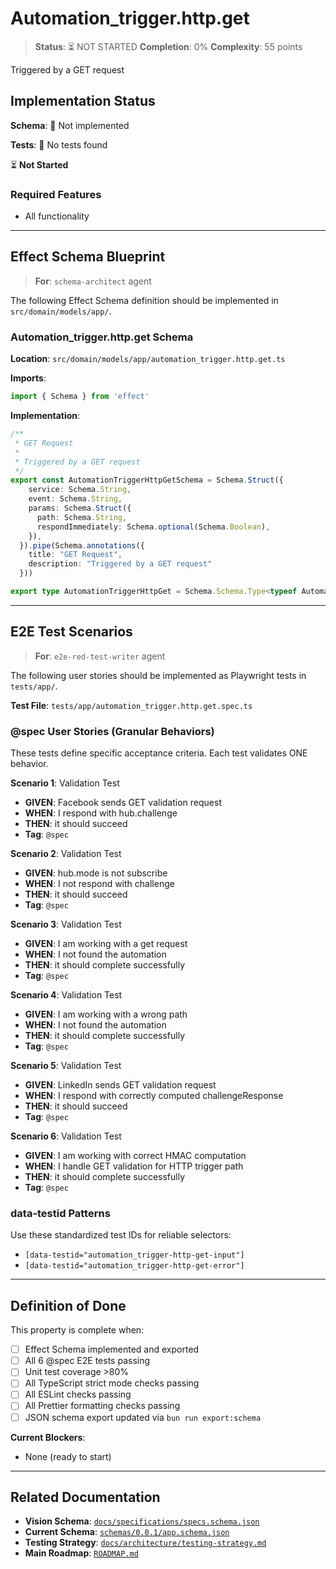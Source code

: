# Automation_trigger.http.get

> **Status**: ⏳ NOT STARTED
> **Completion**: 0%
> **Complexity**: 55 points

Triggered by a GET request

## Implementation Status

**Schema**: 🔴 Not implemented

**Tests**: 🔴 No tests found

⏳ **Not Started**

### Required Features

- All functionality

---

## Effect Schema Blueprint

> **For**: `schema-architect` agent

The following Effect Schema definition should be implemented in `src/domain/models/app/`.

### Automation_trigger.http.get Schema

**Location**: `src/domain/models/app/automation_trigger.http.get.ts`

**Imports**:

```typescript
import { Schema } from 'effect'
```

**Implementation**:

```typescript
/**
 * GET Request
 * 
 * Triggered by a GET request
 */
export const AutomationTriggerHttpGetSchema = Schema.Struct({
    service: Schema.String,
    event: Schema.String,
    params: Schema.Struct({
      path: Schema.String,
      respondImmediately: Schema.optional(Schema.Boolean),
    }),
  }).pipe(Schema.annotations({
    title: "GET Request",
    description: "Triggered by a GET request"
  }))

export type AutomationTriggerHttpGet = Schema.Schema.Type<typeof AutomationTriggerHttpGetSchema>
```

---

## E2E Test Scenarios

> **For**: `e2e-red-test-writer` agent

The following user stories should be implemented as Playwright tests in `tests/app/`.

**Test File**: `tests/app/automation_trigger.http.get.spec.ts`

### @spec User Stories (Granular Behaviors)

These tests define specific acceptance criteria. Each test validates ONE behavior.

**Scenario 1**: Validation Test

- **GIVEN**: Facebook sends GET validation request
- **WHEN**: I respond with hub.challenge
- **THEN**: it should succeed
- **Tag**: `@spec`

**Scenario 2**: Validation Test

- **GIVEN**: hub.mode is not subscribe
- **WHEN**: I not respond with challenge
- **THEN**: it should succeed
- **Tag**: `@spec`

**Scenario 3**: Validation Test

- **GIVEN**: I am working with a get request
- **WHEN**: I not found the automation
- **THEN**: it should complete successfully
- **Tag**: `@spec`

**Scenario 4**: Validation Test

- **GIVEN**: I am working with a wrong path
- **WHEN**: I not found the automation
- **THEN**: it should complete successfully
- **Tag**: `@spec`

**Scenario 5**: Validation Test

- **GIVEN**: LinkedIn sends GET validation request
- **WHEN**: I respond with correctly computed challengeResponse
- **THEN**: it should succeed
- **Tag**: `@spec`

**Scenario 6**: Validation Test

- **GIVEN**: I am working with correct HMAC computation
- **WHEN**: I handle GET validation for HTTP trigger path
- **THEN**: it should complete successfully
- **Tag**: `@spec`

### data-testid Patterns

Use these standardized test IDs for reliable selectors:

- `[data-testid="automation_trigger-http-get-input"]`
- `[data-testid="automation_trigger-http-get-error"]`

---

## Definition of Done

This property is complete when:

- [ ] Effect Schema implemented and exported
- [ ] All 6 @spec E2E tests passing
- [ ] Unit test coverage >80%
- [ ] All TypeScript strict mode checks passing
- [ ] All ESLint checks passing
- [ ] All Prettier formatting checks passing
- [ ] JSON schema export updated via `bun run export:schema`

**Current Blockers**:

- None (ready to start)

---

## Related Documentation

- **Vision Schema**: [`docs/specifications/specs.schema.json`](../specs.schema.json)
- **Current Schema**: [`schemas/0.0.1/app.schema.json`](../../schemas/0.0.1/app.schema.json)
- **Testing Strategy**: [`docs/architecture/testing-strategy.md`](../../architecture/testing-strategy.md)
- **Main Roadmap**: [`ROADMAP.md`](../../../ROADMAP.md)
